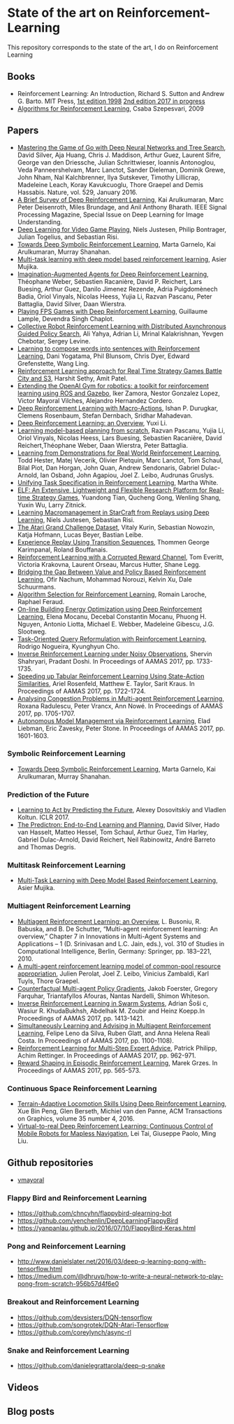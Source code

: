 # State of the art on Reinforcement-Learning

This repository corresponds to the state of the art, I do on Reinforcement Learning

## Books

* Reinforcement Learning: An Introduction, Richard S. Sutton and Andrew G. Barto. MIT Press, [1st edition 1998](http://incompleteideas.net/sutton/book/the-book-1st.html) [2nd edition 2017 in progress](http://incompleteideas.net/sutton/book/the-book-2nd.html)
* [Algorithms for Reinforcement Learning](http://www.ualberta.ca/%7Eszepesva/papers/RLAlgsInMDPs.pdf), Csaba Szepesvari, 2009

## Papers

* [Mastering the Game of Go with Deep Neural Networks and Tree Search](https://storage.googleapis.com/deepmind-media/alphago/AlphaGoNaturePaper.pdf), David Silver, Aja Huang, Chris J. Maddison, Arthur Guez, Laurent Sifre, George van den Driessche, Julian Schrittwieser, Ioannis Antonoglou, Veda Panneershelvam, Marc Lanctot, Sander Dieleman, Dominik Grewe, John Nham, Nal Kalchbrenner, Ilya Sutskever, Timothy Lillicrap, Madeleine Leach, Koray Kavukcuoglu, Thore Graepel and Demis Hassabis. Nature, vol. 529, January 2016.
* [A Brief Survey of Deep Reinforcement Learning](https://arxiv.org/abs/1708.05866), Kai Arulkumaran, Marc Peter Deisenroth, Miles Brundage, and Anil Anthony Bharath. IEEE Signal Processing Magazine, Special Issue on Deep Learning for Image Understanding.
* [Deep Learning for Video Game Playing](https://arxiv.org/abs/1708.07902), Niels Justesen, Philip Bontrager, Julian Togelius, and Sebastian Risi.
* [Towards Deep Symbolic Reinforcement Learning](https://arxiv.org/abs/1609.05518), Marta Garnelo, Kai Arulkumaran, Murray Shanahan.
* [Multi-task learning with deep model based reinforcement learning](https://arxiv.org/abs/1611.01457), Asier Mujika.
* [Imagination-Augmented Agents for Deep Reinforcement Learning](https://arxiv.org/abs/1707.06203), Théophane Weber, Sébastien Racanière, David P. Reichert, Lars Buesing, Arthur Guez, Danilo Jimenez Rezende, Adria Puigdomènech Badia, Oriol Vinyals, Nicolas Heess, Yujia Li, Razvan Pascanu, Peter Battaglia, David Silver, Daan Wierstra.
* [Playing FPS Games with Deep Reinforcement Learning](https://arxiv.org/abs/1609.0552), Guillaume Lample, Devendra Singh Chaplot.
* [Collective Robot Reinforcement Learning with Distributed Asynchronous Guided Policy Search](https://arxiv.org/abs/1610.00673), Ali Yahya, Adrian Li, Mrinal Kalakrishnan, Yevgen Chebotar, Sergey Levine.
* [Learning to compose words into sentences with Reinforcement Learning](https://arxiv.org/abs/1611.09100), Dani Yogatama, Phil Blunsom, Chris Dyer, Edward Grefenstette, Wang Ling.
* [Reinforcement Learning approach for Real Time Strategy Games Battle City and S3](https://arxiv.org/abs/1602.04936), Harshit Sethy, Amit Patel.
* [Extending the OpenAI Gym for robotics: a toolkit for reinforcement learning using ROS and Gazebo](https://arxiv.org/abs/1608.05742), Iker Zamora, Nestor Gonzalez Lopez, Victor Mayoral Vilches, Alejandro Hernandez Cordero.
* [Deep Reinforcement Learning with Macro-Actions](https://arxiv.org/abs/1606.04615), Ishan P. Durugkar, Clemens Rosenbaum, Stefan Dernbach, Sridhar Mahadevan.
* [Deep Reinforcement Learning: an Overview](https://arxiv.org/abs/1701.07274), Yuxi Li.
* [Learning model-based planning from scratch](https://arxiv.org/abs/1707.06170), Razvan Pascanu, Yujia Li, Oriol Vinyals, Nicolas Heess, Lars Buesing, Sebastien Racanière, David Reichert,Théophane Weber, Daan Wierstra, Peter Battaglia.
* [Learning from Demonstrations for Real World Reinforcement Learning](https://arxiv.org/abs/1704.03732), Todd Hester, Matej Vecerik, Olivier Pietquin, Marc Lanctot, Tom Schaul, Bilal Piot, Dan Horgan, John Quan, Andrew Sendonaris, Gabriel Dulac-Arnold, Ian Osband, John Agapiou, Joel Z. Leibo, Audrunas Gruslys.
* [Unifying Task Specification in Reinforcement Learning](https://arxiv.org/abs/1609.01995), Martha White.
* [ELF: An Extensive, Lightweight and Flexible Research Platform for Real-time Strategy Games](https://arxiv.org/abs/1707.01067), Yuandong Tian, Qucheng Gong, Wenling Shang, Yuxin Wu, Larry Zitnick.
* [Learning Macromanagement in StarCraft from Replays using Deep Learning](https://arxiv.org/abs/1707.03743), Niels Justesen, Sebastian Risi.
* [The Atari Grand Challenge Dataset](https://arxiv.org/abs/1705.10998), Vitaly Kurin, Sebastian Nowozin, Katja Hofmann, Lucas Beyer, Bastian Leibe.
* [Experience Replay Using Transition Sequences](https://arxiv.org/abs/1705.10834), Thommen George Karimpanal, Roland Bouffanais.
* [Reinforcement Learning with a Corrupted Reward Channel](https://arxiv.org/abs/1705.08417), Tom Everitt, Victoria Krakovna, Laurent Orseau, Marcus Hutter, Shane Legg.
* [Bridging the Gap Between Value and Policy Based Reinforcement Learning](https://arxiv.org/abs/1702.08892), Ofir Nachum, Mohammad Norouzi, Kelvin Xu, Dale Schuurmans.
* [Algorithm Selection for Reinforcement Learning](https://arxiv.org/abs/1701.08810), Romain Laroche, Raphael Feraud.
* [On-line Building Energy Optimization using Deep Reinforcement Learning](https://arxiv.org/abs/1707.05878), Elena Mocanu, Decebal Constantin Mocanu, Phuong H. Nguyen, Antonio Liotta, Michael E. Webber, Madeleine Gibescu, J.G. Slootweg.
* [Task-Oriented Query Reformulation with Reinforcement Learning](https://arxiv.org/abs/1704.04572), Rodrigo Nogueira, Kyunghyun Cho.
* [Inverse Reinforcement Learning under Noisy Observations](http://www.ifaamas.org/Proceedings/aamas2017/pdfs/p1733.pdf), Shervin Shahryari, Pradant Doshi. In Proceedings of AAMAS 2017, pp. 1733-1735.
* [Speeding up Tabular Reinforcement Learning Using State-Action Similarities](http://www.ifaamas.org/Proceedings/aamas2017/pdfs/p1722.pdf), Ariel Rosenfeld, Matthew E. Taylor, Sarit Kraus. In Proceedings of AAMAS 2017, pp. 1722-1724.
* [Analysing Congestion Problems in Multi-agent Reinforcement Learning](http://www.ifaamas.org/Proceedings/aamas2017/pdfs/p1705.pdf), Roxana Radulescu, Peter Vrancx, Ann Nowé. In Proceedings of AAMAS 2017, pp. 1705-1707.
* [Autonomous Model Management via Reinforcement Learning](http://www.ifaamas.org/Proceedings/aamas2017/pdfs/p1601.pdf), Elad Liebman, Eric Zavesky, Peter Stone. In Proceedings of AAMAS 2017, pp. 1601-1603.




### Symbolic Reinforcement Learning

* [Towards Deep Symbolic Reinforcement Learning](https://arxiv.org/abs/1609.05518), Marta Garnelo, Kai Arulkumaran, Murray Shanahan.

### Prediction of the Future

* [Learning to Act by Predicting the Future](https://openreview.net/forum?id=rJLS7qKel), Alexey Dosovitskiy and Vladlen Koltun. ICLR 2017.
* [The Predictron: End-to-End Learning and Planning](https://arxiv.org/abs/1612.08810), David Silver, Hado van Hasselt, Matteo Hessel, Tom Schaul, Arthur Guez, Tim Harley, Gabriel Dulac-Arnold, David Reichert, Neil Rabinowitz, André Barreto and Thomas Degris.

### Multitask Reinforcement Learning

* [Multi-Task Learning with Deep Model Based Reinforcement Learning](https://arxiv.org/abs/1611.01457), Asier Mujika.

### Multiagent Reinforcement Learning

* [Multiagent Reinforcement Learning: an Overview](https://pdfs.semanticscholar.org/d96d/a4ac9f78924871c3c4d0dece0b84884fe483.pdf), L. Busoniu, R. Babuska, and B. De Schutter, “Multi-agent reinforcement learning: An overview,” Chapter 7 in Innovations in Multi-Agent Systems and Applications – 1 (D. Srinivasan and L.C. Jain, eds.), vol. 310 of Studies in Computational Intelligence, Berlin, Germany: Springer, pp. 183–221, 2010. 
* [A multi-agent reinforcement learning model of common-pool resource appropriation](https://arxiv.org/abs/1707.06600), Julien Perolat, Joel Z. Leibo, Vinicius Zambaldi, Karl Tuyls, Thore Graepel.
* [Counterfactual Multi-agent Policy Gradients](https://arxiv.org/abs/1705.08926), Jakob Foerster, Gregory Farquhar, Triantafyllos Afouras, Nantas Nardelli, Shimon Whiteson.
* [Inverse Reinforcement Learning in Swarm Systems](http://www.ifaamas.org/Proceedings/aamas2017/pdfs/p1413.pdf), Adrian Šoši c, Wasiur R. KhudaBukhsh, Abdelhak M. Zoubir and Heinz Koepp.In Proceedings of AAMAS 2017, pp. 1413-1421.
* [Simultaneously Learning and Advising in Multiagent Reinforcement Learning](http://www.ifaamas.org/Proceedings/aamas2017/pdfs/p1100.pdf), Felipe Leno da Silva, Ruben Glatt, and Anna Helena Reali Costa. In Proceedings of AAMAS 2017, pp. 1100-1108).
* [Reinforcement Learning for Multi-Step Expert Advice](http://www.ifaamas.org/Proceedings/aamas2017/pdfs/p962.pdf), Patrick Philipp, Achim Rettinger. In Proceedings of AAMAS 2017, pp. 962-971.
* [Reward Shaping in Episodic Reinforcement Learning](http://www.ifaamas.org/Proceedings/aamas2017/pdfs/p565.pdf), Marek Grzes. In Proceedings of AAMAS 2017, pp. 565-573.


### Continuous Space Reinforcement Learning

* [Terrain-Adaptive Locomotion Skills Using Deep Reinforcement Learning](https://www.cs.ubc.ca/~van/papers/2016-TOG-deepRL/index.html), Xue Bin Peng, Glen Berseth, Michiel van den Panne, ACM Transactions on Graphics, volume 35 number 4, 2016.
* [Virtual-to-real Deep Reinforcement Learning: Continuous Control of Mobile Robots for Mapless Navigation](https://arxiv.org/abs/1703.00420), Lei Tai, Giuseppe Paolo, Ming Liu.

## Github repositories

* [vmayoral](https://github.com/vmayoral/basic_reinforcement_learning)

### Flappy Bird and Reinforcement Learning

* https://github.com/chncyhn/flappybird-qlearning-bot
* https://github.com/yenchenlin/DeepLearningFlappyBird
* https://yanpanlau.github.io/2016/07/10/FlappyBird-Keras.html

### Pong and Reinforcement Learning

* http://www.danielslater.net/2016/03/deep-q-learning-pong-with-tensorflow.html
* https://medium.com/@dhruvp/how-to-write-a-neural-network-to-play-pong-from-scratch-956b57d4f6e0

### Breakout and Reinforcement Learning

* https://github.com/devsisters/DQN-tensorflow
* https://github.com/songrotek/DQN-Atari-Tensorflow
* https://github.com/coreylynch/async-rl

### Snake and Reinforcement Learning

* https://github.com/danielegrattarola/deep-q-snake


## Videos

## Blog posts



